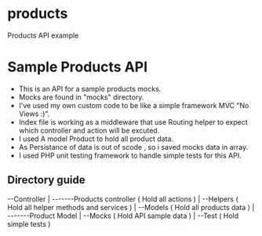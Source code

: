 # products
Products API example

Sample Products API
====================
* This is an API for a sample products mocks.
* Mocks are found in "mocks" directory.
* I've used my own custom code to be like a simple framework MVC "No Views :)".
* Index file is working as a middleware that use Routing helper to expect which controller and action will be excuted.
* I used A model Product to hold all product data.
* As Persistance of data is out of scode , so i saved mocks data in array.
* I used PHP unit testing framework to handle simple tests for this API.

Directory guide
---------------
--Controller
|
-------Products controller ( Hold all actions )
|
--Helpers ( Hold all helper methods and services )
|
--Models ( Hold all products data )
|
-------Product Model
|
--Mocks ( Hold API sample data )
|
--Test ( Hold simple tests )